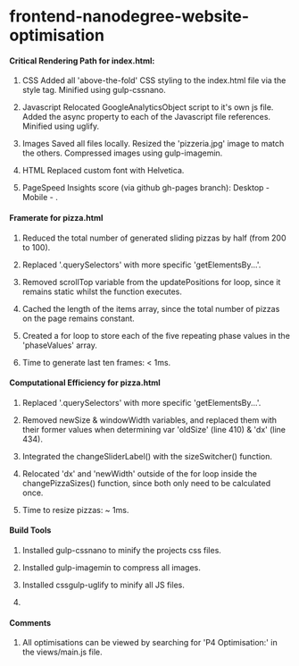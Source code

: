 frontend-nanodegree-website-optimisation
===============================


#### Critical Rendering Path for index.html:

1. CSS
Added all 'above-the-fold' CSS styling to the index.html file via the style tag. Minified using gulp-cssnano.

2. Javascript
Relocated GoogleAnalyticsObject script to it's own js file. Added the async property to each of the Javascript file references. Minified using uglify.

3. Images
Saved all files locally. Resized the 'pizzeria.jpg' image to match the others. Compressed images using gulp-imagemin.

4. HTML
Replaced custom font with Helvetica. 

5. PageSpeed Insights score (via github gh-pages branch): Desktop -  Mobile - . 



#### Framerate for pizza.html

1. Reduced the total number of generated sliding pizzas by half (from 200 to 100).

2. Replaced '.querySelectors' with more specific 'getElementsBy...'.

3. Removed scrollTop variable from the updatePositions for loop, since it remains static whilst the function executes.

4. Cached the length of the items array, since the total number of pizzas on the page remains constant.

5. Created a for loop to store each of the five repeating phase values in the 'phaseValues' array.

6. Time to generate last ten frames: < 1ms.


#### Computational Efficiency for pizza.html

1. Replaced '.querySelectors' with more specific 'getElementsBy...'.

2. Removed newSize & windowWidth variables, and replaced them with their former values when determining var 'oldSize' (line 410) & 'dx' (line 434).

3. Integrated the changeSliderLabel() with the sizeSwitcher() function. 

4. Relocated 'dx' and 'newWidth' outside of the for loop inside the changePizzaSizes() function, since both only need to be calculated once. 

5. Time to resize pizzas: ~ 1ms.


#### Build Tools 

1. Installed gulp-cssnano to minify the projects css files. 

2. Installed gulp-imagemin to compress all images. 

3. Installed cssgulp-uglify to minify all JS files. 

4. 


#### Comments  

1. All optimisations can be viewed by searching for 'P4 Optimisation:' in the views/main.js file.









